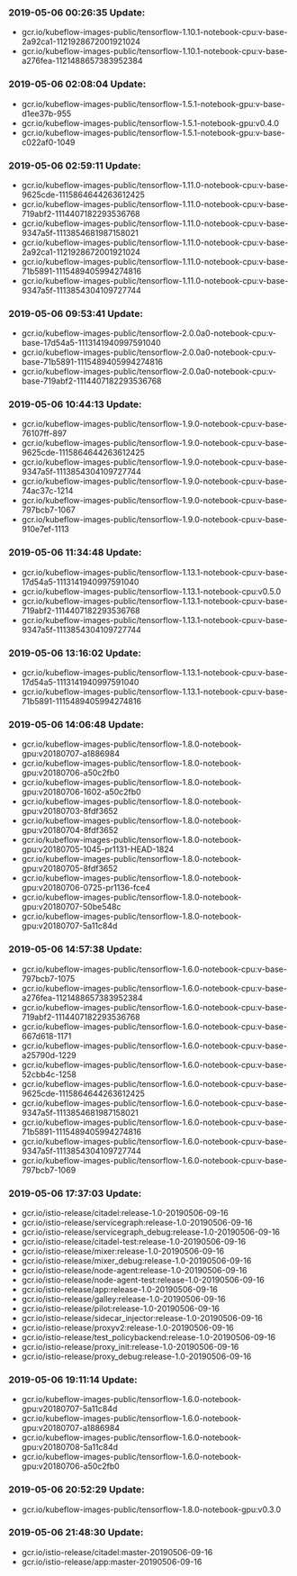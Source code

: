 ### 2019-05-06 00:26:35 Update:

- gcr.io/kubeflow-images-public/tensorflow-1.10.1-notebook-cpu:v-base-2a92ca1-1121928672001921024
- gcr.io/kubeflow-images-public/tensorflow-1.10.1-notebook-cpu:v-base-a276fea-1121488657383952384
### 2019-05-06 02:08:04 Update:

- gcr.io/kubeflow-images-public/tensorflow-1.5.1-notebook-gpu:v-base-d1ee37b-955
- gcr.io/kubeflow-images-public/tensorflow-1.5.1-notebook-gpu:v0.4.0
- gcr.io/kubeflow-images-public/tensorflow-1.5.1-notebook-gpu:v-base-c022af0-1049
### 2019-05-06 02:59:11 Update:

- gcr.io/kubeflow-images-public/tensorflow-1.11.0-notebook-cpu:v-base-9625cde-1115864644263612425
- gcr.io/kubeflow-images-public/tensorflow-1.11.0-notebook-cpu:v-base-719abf2-1114407182293536768
- gcr.io/kubeflow-images-public/tensorflow-1.11.0-notebook-cpu:v-base-9347a5f-1113854681987158021
- gcr.io/kubeflow-images-public/tensorflow-1.11.0-notebook-cpu:v-base-2a92ca1-1121928672001921024
- gcr.io/kubeflow-images-public/tensorflow-1.11.0-notebook-cpu:v-base-71b5891-1115489405994274816
- gcr.io/kubeflow-images-public/tensorflow-1.11.0-notebook-cpu:v-base-9347a5f-1113854304109727744
### 2019-05-06 09:53:41 Update:

- gcr.io/kubeflow-images-public/tensorflow-2.0.0a0-notebook-cpu:v-base-17d54a5-1113141940997591040
- gcr.io/kubeflow-images-public/tensorflow-2.0.0a0-notebook-cpu:v-base-71b5891-1115489405994274816
- gcr.io/kubeflow-images-public/tensorflow-2.0.0a0-notebook-cpu:v-base-719abf2-1114407182293536768
### 2019-05-06 10:44:13 Update:

- gcr.io/kubeflow-images-public/tensorflow-1.9.0-notebook-cpu:v-base-76107ff-897
- gcr.io/kubeflow-images-public/tensorflow-1.9.0-notebook-cpu:v-base-9625cde-1115864644263612425
- gcr.io/kubeflow-images-public/tensorflow-1.9.0-notebook-cpu:v-base-9347a5f-1113854304109727744
- gcr.io/kubeflow-images-public/tensorflow-1.9.0-notebook-cpu:v-base-74ac37c-1214
- gcr.io/kubeflow-images-public/tensorflow-1.9.0-notebook-cpu:v-base-797bcb7-1067
- gcr.io/kubeflow-images-public/tensorflow-1.9.0-notebook-cpu:v-base-910e7ef-1113
### 2019-05-06 11:34:48 Update:

- gcr.io/kubeflow-images-public/tensorflow-1.13.1-notebook-cpu:v-base-17d54a5-1113141940997591040
- gcr.io/kubeflow-images-public/tensorflow-1.13.1-notebook-cpu:v0.5.0
- gcr.io/kubeflow-images-public/tensorflow-1.13.1-notebook-cpu:v-base-719abf2-1114407182293536768
- gcr.io/kubeflow-images-public/tensorflow-1.13.1-notebook-cpu:v-base-9347a5f-1113854304109727744
### 2019-05-06 13:16:02 Update:

- gcr.io/kubeflow-images-public/tensorflow-1.13.1-notebook-cpu:v-base-17d54a5-1113141940997591040
- gcr.io/kubeflow-images-public/tensorflow-1.13.1-notebook-cpu:v-base-71b5891-1115489405994274816
### 2019-05-06 14:06:48 Update:

- gcr.io/kubeflow-images-public/tensorflow-1.8.0-notebook-gpu:v20180707-a1886984
- gcr.io/kubeflow-images-public/tensorflow-1.8.0-notebook-gpu:v20180706-a50c2fb0
- gcr.io/kubeflow-images-public/tensorflow-1.8.0-notebook-gpu:v20180706-1602-a50c2fb0
- gcr.io/kubeflow-images-public/tensorflow-1.8.0-notebook-gpu:v20180703-8fdf3652
- gcr.io/kubeflow-images-public/tensorflow-1.8.0-notebook-gpu:v20180704-8fdf3652
- gcr.io/kubeflow-images-public/tensorflow-1.8.0-notebook-gpu:v20180705-1045-pr1131-HEAD-1824
- gcr.io/kubeflow-images-public/tensorflow-1.8.0-notebook-gpu:v20180705-8fdf3652
- gcr.io/kubeflow-images-public/tensorflow-1.8.0-notebook-gpu:v20180706-0725-pr1136-fce4
- gcr.io/kubeflow-images-public/tensorflow-1.8.0-notebook-gpu:v20180707-50be548c
- gcr.io/kubeflow-images-public/tensorflow-1.8.0-notebook-gpu:v20180707-5a11c84d
### 2019-05-06 14:57:38 Update:

- gcr.io/kubeflow-images-public/tensorflow-1.6.0-notebook-cpu:v-base-797bcb7-1075
- gcr.io/kubeflow-images-public/tensorflow-1.6.0-notebook-cpu:v-base-a276fea-1121488657383952384
- gcr.io/kubeflow-images-public/tensorflow-1.6.0-notebook-cpu:v-base-719abf2-1114407182293536768
- gcr.io/kubeflow-images-public/tensorflow-1.6.0-notebook-cpu:v-base-667d618-1171
- gcr.io/kubeflow-images-public/tensorflow-1.6.0-notebook-cpu:v-base-a25790d-1229
- gcr.io/kubeflow-images-public/tensorflow-1.6.0-notebook-cpu:v-base-52cbb4c-1258
- gcr.io/kubeflow-images-public/tensorflow-1.6.0-notebook-cpu:v-base-9625cde-1115864644263612425
- gcr.io/kubeflow-images-public/tensorflow-1.6.0-notebook-cpu:v-base-9347a5f-1113854681987158021
- gcr.io/kubeflow-images-public/tensorflow-1.6.0-notebook-cpu:v-base-71b5891-1115489405994274816
- gcr.io/kubeflow-images-public/tensorflow-1.6.0-notebook-cpu:v-base-9347a5f-1113854304109727744
- gcr.io/kubeflow-images-public/tensorflow-1.6.0-notebook-cpu:v-base-797bcb7-1069
### 2019-05-06 17:37:03 Update:

- gcr.io/istio-release/citadel:release-1.0-20190506-09-16
- gcr.io/istio-release/servicegraph:release-1.0-20190506-09-16
- gcr.io/istio-release/servicegraph_debug:release-1.0-20190506-09-16
- gcr.io/istio-release/citadel-test:release-1.0-20190506-09-16
- gcr.io/istio-release/mixer:release-1.0-20190506-09-16
- gcr.io/istio-release/mixer_debug:release-1.0-20190506-09-16
- gcr.io/istio-release/node-agent:release-1.0-20190506-09-16
- gcr.io/istio-release/node-agent-test:release-1.0-20190506-09-16
- gcr.io/istio-release/app:release-1.0-20190506-09-16
- gcr.io/istio-release/galley:release-1.0-20190506-09-16
- gcr.io/istio-release/pilot:release-1.0-20190506-09-16
- gcr.io/istio-release/sidecar_injector:release-1.0-20190506-09-16
- gcr.io/istio-release/proxyv2:release-1.0-20190506-09-16
- gcr.io/istio-release/test_policybackend:release-1.0-20190506-09-16
- gcr.io/istio-release/proxy_init:release-1.0-20190506-09-16
- gcr.io/istio-release/proxy_debug:release-1.0-20190506-09-16
### 2019-05-06 19:11:14 Update:

- gcr.io/kubeflow-images-public/tensorflow-1.6.0-notebook-gpu:v20180707-5a11c84d
- gcr.io/kubeflow-images-public/tensorflow-1.6.0-notebook-gpu:v20180707-a1886984
- gcr.io/kubeflow-images-public/tensorflow-1.6.0-notebook-gpu:v20180708-5a11c84d
- gcr.io/kubeflow-images-public/tensorflow-1.6.0-notebook-gpu:v20180706-a50c2fb0
### 2019-05-06 20:52:29 Update:

- gcr.io/kubeflow-images-public/tensorflow-1.8.0-notebook-gpu:v0.3.0
### 2019-05-06 21:48:30 Update:

- gcr.io/istio-release/citadel:master-20190506-09-16
- gcr.io/istio-release/app:master-20190506-09-16
